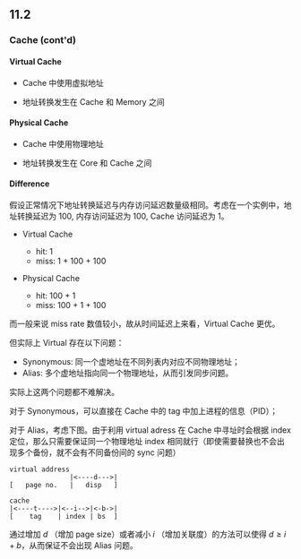 ## 11.2

### Cache (cont'd)

#### Virtual Cache

+ Cache 中使用虚拟地址

+ 地址转换发生在 Cache 和 Memory 之间

#### Physical Cache

+ Cache 中使用物理地址

+ 地址转换发生在 Core 和 Cache 之间

#### Difference

假设正常情况下地址转换延迟与内存访问延迟数量级相同。考虑在一个实例中，地址转换延迟为 100, 内存访问延迟为 100, Cache 访问延迟为 1。

+ Virtual Cache
  + hit: 1
  + miss: 1 + 100 + 100

+ Physical Cache
  + hit: 100 + 1
  + miss: 100 + 1 + 100

而一般来说 miss rate 数值较小，故从时间延迟上来看，Virtual Cache 更优。

但实际上 Virtual 存在以下问题：

+ Synonymous: 同一个虚地址在不同列表内对应不同物理地址；
+ Alias: 多个虚地址指向同一个物理地址，从而引发同步问题。

实际上这两个问题都不难解决。

对于 Synonymous，可以直接在 Cache 中的 tag 中加上进程的信息（PID）；

对于 Alias，考虑下图。由于利用 virtual adress 在 Cache 中寻址时会根据 index 定位，那么只需要保证同一个物理地址 index 相同就行（即使需要替换也不会出现多个备份，就不会有不同备份间的 sync 问题）

```plain
virtual address
               |<----d--->|
[   page no.   |   disp   ]

cache
|<----t---->|<--i-->|<-b->|
[    tag    | index | bs  ]
```

通过增加 $d$ （增加 page size）或者减小 $i$ （增加关联度）的方法可以使得 $d\ge i+b$，从而保证不会出现 Alias 问题。 